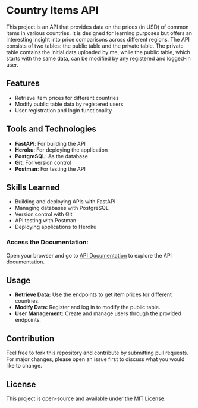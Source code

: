 # Country Items API

This project is an API that provides data on the prices (in USD) of common items in various countries. It is designed for learning purposes but offers an interesting insight into price comparisons across different regions. The API consists of two tables: the public table and the private table. The private table contains the initial data uploaded by me, while the public table, which starts with the same data, can be modified by any registered and logged-in user.

## Features

- Retrieve item prices for different countries
- Modify public table data by registered users
- User registration and login functionality

## Tools and Technologies

- **FastAPI**: For building the API
- **Heroku**: For deploying the application
- **PostgreSQL**: As the database
- **Git**: For version control
- **Postman**: For testing the API

## Skills Learned

- Building and deploying APIs with FastAPI
- Managing databases with PostgreSQL
- Version control with Git
- API testing with Postman
- Deploying applications to Heroku


### Access the Documentation:

Open your browser and go to [API Documentation](https://country-items-api-ebc8cb908cd2.herokuapp.com/docs#/) to explore the API documentation.

## Usage

- **Retrieve Data:** Use the endpoints to get item prices for different countries.
- **Modify Data:** Register and log in to modify the public table.
- **User Management:** Create and manage users through the provided endpoints.

## Contribution

Feel free to fork this repository and contribute by submitting pull requests. For major changes, please open an issue first to discuss what you would like to change.

## License

This project is open-source and available under the MIT License.
